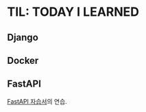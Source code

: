 # TIL: TODAY I LEARNED

## Django

## Docker

## FastAPI

[FastAPI 자습서](https://fastapi.tiangolo.com/Learn/)의 연습.
